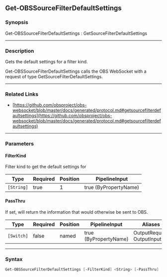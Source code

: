 Get-OBSSourceFilterDefaultSettings
----------------------------------




### Synopsis
Get-OBSSourceFilterDefaultSettings : GetSourceFilterDefaultSettings



---


### Description

Gets the default settings for a filter kind.


Get-OBSSourceFilterDefaultSettings calls the OBS WebSocket with a request of type GetSourceFilterDefaultSettings.



---


### Related Links
* [https://github.com/obsproject/obs-websocket/blob/master/docs/generated/protocol.md#getsourcefilterdefaultsettings](https://github.com/obsproject/obs-websocket/blob/master/docs/generated/protocol.md#getsourcefilterdefaultsettings)





---


### Parameters
#### **FilterKind**

Filter kind to get the default settings for






|Type      |Required|Position|PipelineInput        |
|----------|--------|--------|---------------------|
|`[String]`|true    |1       |true (ByPropertyName)|



#### **PassThru**

If set, will return the information that would otherwise be sent to OBS.






|Type      |Required|Position|PipelineInput        |Aliases                      |
|----------|--------|--------|---------------------|-----------------------------|
|`[Switch]`|false   |named   |true (ByPropertyName)|OutputRequest<br/>OutputInput|





---


### Syntax
```PowerShell
Get-OBSSourceFilterDefaultSettings [-FilterKind] <String> [-PassThru] [<CommonParameters>]
```
